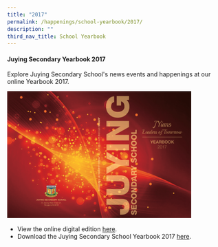 ```yaml
---
title: "2017"
permalink: /happenings/school-yearbook/2017/
description: ""
third_nav_title: School Yearbook
---
```

<h4><strong>Juying Secondary Yearbook 2017</strong></h4>
<p>Explore Juying Secondary School's news events and happenings at our online Yearbook 2017.</p>
<img src="/images/2017%20yearbook.png" style="width:85%">
<ul>
<li>View the online digital edition&nbsp;<a rel="noopener" href="https://issuu.com/juyingsecondaryschool/docs/juying_yearbook_2017_content_08">here</a>.</li>
<li>Download the Juying Secondary School Yearbook 2017&nbsp;<a rel="noopener" href="https://drive.google.com/open?id=1YcUT0R8H-HKtcXuVIHYIpybdXi3ovyK-">here</a>.</li>
</ul>